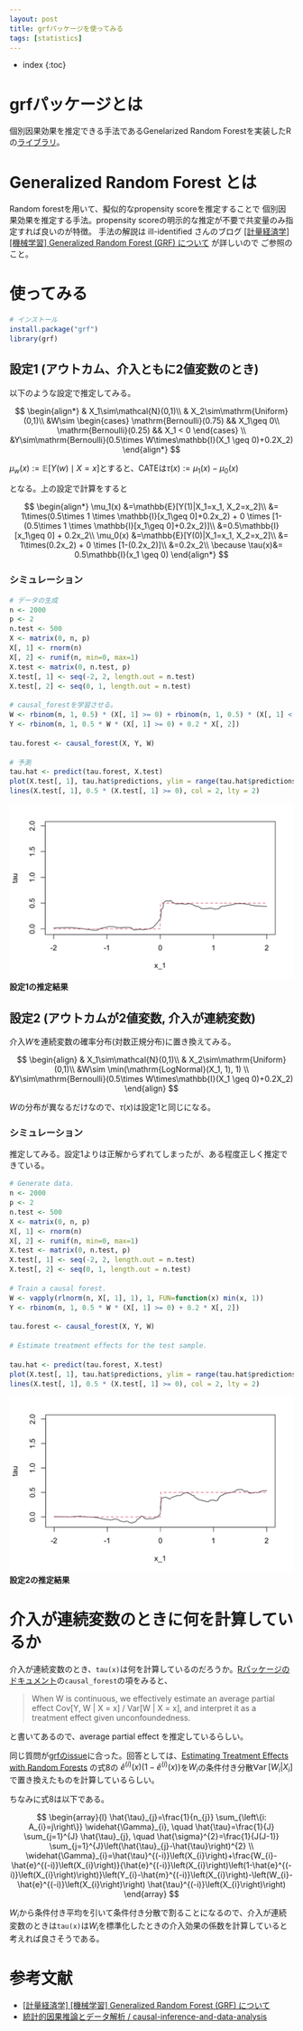 ```yaml
---
layout: post
title: grfパッケージを使ってみる
tags: [statistics]
---
```


* index
{:toc}

# grfパッケージとは

個別因果効果を推定できる手法であるGenelarized Random Forestを実装したRの[ライブラリ](https://grf-labs.github.io/grf)。

# Generalized Random Forest とは

Random forestを用いて、擬似的なpropensity scoreを推定することで 個別因果効果を推定する手法。propensity scoreの明示的な推定が不要で共変量のみ指定すれば良いのが特徴。
手法の解説は ill-identified さんのブログ [[計量経済学] [機械学習] Generalized Random Forest (GRF) について](https://ill-identified.hatenablog.com/entry/2018/08/02/004625) が詳しいので ご参照のこと。

# 使ってみる


```r
# インストール
install.package("grf")
library(grf)
```

## 設定1 (アウトカム、介入ともに2値変数のとき)

以下のような設定で推定してみる。

$$
\begin{align*}
& X_1\sim\mathcal{N}(0,1)\\
& X_2\sim\mathrm{Uniform}(0,1)\\
&W\sim \begin{cases}
\mathrm{Bernoulli}(0.75) && X_1\geq 0\\
\mathrm{Bernoulli}(0.25) && X_1 < 0
\end{cases}
\\
&Y\sim\mathrm{Bernoulli}(0.5\times W\times\mathbb{I}(X_1 \geq 0)+0.2X_2)
\end{align*}
$$


$\mu_{w}(x):=\mathbb{E}[Y(w)\mid X=x]$とすると、CATEは$\tau(x):=\mu_{1}(x)-\mu_0(x)$

となる。上の設定で計算をすると

$$
\begin{align*}
\mu_1(x)
&=\mathbb{E}[Y(1)|X_1=x_1, X_2=x_2]\\
&= 1\times(0.5\times 1 \times \mathbb{I}[x_1\geq 0]+0.2x_2) + 0 \times [1-(0.5\times 1 \times \mathbb{I}[x_1\geq 0]+0.2x_2)]\\
&=0.5\mathbb{I}[x_1\geq 0] + 0.2x_2\\
\mu_0(x)
&=\mathbb{E}[Y(0)|X_1=x_1, X_2=x_2]\\
&= 1\times(0.2x_2) + 0 \times [1-(0.2x_2)]\\
&=0.2x_2\\
\because \tau(x)&= 0.5\mathbb{I}(x_1 \geq 0)
\end{align*}
$$

### シミュレーション

```r
# データの生成
n <- 2000
p <- 2
n.test <- 500
X <- matrix(0, n, p)
X[, 1] <- rnorm(n)
X[, 2] <- runif(n, min=0, max=1)
X.test <- matrix(0, n.test, p)
X.test[, 1] <- seq(-2, 2, length.out = n.test)
X.test[, 2] <- seq(0, 1, length.out = n.test)

# causal_forestを学習させる。
W <- rbinom(n, 1, 0.5) * (X[, 1] >= 0) + rbinom(n, 1, 0.5) * (X[, 1] < 0) 
Y <- rbinom(n, 1, 0.5 * W * (X[, 1] >= 0) + 0.2 * X[, 2])

tau.forest <- causal_forest(X, Y, W)

# 予測
tau.hat <- predict(tau.forest, X.test)
plot(X.test[, 1], tau.hat$predictions, ylim = range(tau.hat$predictions, 0, 2), xlab = "x_1", ylab = "tau", type = "l")
lines(X.test[, 1], 0.5 * (X.test[, 1] >= 0), col = 2, lty = 2)
```


![setting_1](/images/grf_setting_1.png)
**設定1の推定結果**



## 設定2 (アウトカムが2値変数, 介入が連続変数)

介入$W$を連続変数の確率分布(対数正規分布)に置き換えてみる。

$$
\begin{align}
& X_1\sim\mathcal{N}(0,1)\\
& X_2\sim\mathrm{Uniform}(0,1)\\
&W\sim \min(\mathrm{LogNormal}(X_1, 1), 1)
\\
&Y\sim\mathrm{Bernoulli}(0.5\times W\times\mathbb{I}(X_1 \geq 0)+0.2X_2)
\end{align}
$$

$W$の分布が異なるだけなので、$\tau(x)$は設定1と同じになる。

### シミュレーション

推定してみる。設定1よりは正解からずれてしまったが、ある程度正しく推定できている。

```r
# Generate data.
n <- 2000
p <- 2
n.test <- 500
X <- matrix(0, n, p)
X[, 1] <- rnorm(n)
X[, 2] <- runif(n, min=0, max=1)
X.test <- matrix(0, n.test, p)
X.test[, 1] <- seq(-2, 2, length.out = n.test)
X.test[, 2] <- seq(0, 1, length.out = n.test)

# Train a causal forest.
W <- vapply(rlnorm(n, X[, 1], 1), 1, FUN=function(x) min(x, 1))
Y <- rbinom(n, 1, 0.5 * W * (X[, 1] >= 0) + 0.2 * X[, 2])

tau.forest <- causal_forest(X, Y, W)

# Estimate treatment effects for the test sample.

tau.hat <- predict(tau.forest, X.test)
plot(X.test[, 1], tau.hat$predictions, ylim = range(tau.hat$predictions, 0, 2), xlab = "x_1", ylab = "tau", type = "l")
lines(X.test[, 1], 0.5 * (X.test[, 1] >= 0), col = 2, lty = 2)
```

![setting_2](/images/grf_setting_2.png)
**設定2の推定結果**

# 介入が連続変数のときに何を計算しているか

介入が連続変数のとき、`tau(x)`は何を計算しているのだろうか。[Rパッケージのドキュメント](https://cran.r-project.org/web/packages/grf/grf.pdf)の`causal_forest`の項をみると、


> When W is continuous, we effectively estimate an average partial effect 
> Cov[Y, W | X = x] / Var[W | X = x], and interpret it as a treatment effect given unconfoundedness.

と書いてあるので、average partial effect を推定しているらしい。

同じ質問が[grfのissue](https://github.com/grf-labs/grf/issues/409)に合った。回答としては、[Estimating Treatment Effects with Random Forests](https://arxiv.org/pdf/1902.07409.pdf) の式8の
$\hat{e}^{(i)}(x)(1-\hat{e}^{(i)}(x))$を$W_i$の条件付き分散$\mathop{\mathsf{Var}}[W_i|X_i]$で置き換えたものを計算しているらしい。

ちなみに式8は以下である。

$$
\begin{array}{l}
\hat{\tau}_{j}=\frac{1}{n_{j}} \sum_{\left\{i: A_{i}=j\right\}} \widehat{\Gamma}_{i}, \quad \hat{\tau}=\frac{1}{J} \sum_{j=1}^{J} \hat{\tau}_{j}, \quad \hat{\sigma}^{2}=\frac{1}{J(J-1)} \sum_{j=1}^{J}\left(\hat{\tau}_{j}-\hat{\tau}\right)^{2} \\
\widehat{\Gamma}_{i}=\hat{\tau}^{(-i)}\left(X_{i}\right)+\frac{W_{i}-\hat{e}^{(-i)}\left(X_{i}\right)}{\hat{e}^{(-i)}\left(X_{i}\right)\left(1-\hat{e}^{(-i)}\left(X_{i}\right)\right)}\left(Y_{i}-\hat{m}^{(-i)}\left(X_{i}\right)-\left(W_{i}-\hat{e}^{(-i)}\left(X_{i}\right)\right) \hat{\tau}^{(-i)}\left(X_{i}\right)\right)
\end{array}
$$

$W_i$から条件付き平均を引いて条件付き分散で割ることになるので、介入が連続変数のときは`tau(x)`は$W_i$を標準化したときの介入効果の係数を計算していると考えれば良さそうである。


# 参考文献

- [[計量経済学] [機械学習] Generalized Random Forest (GRF) について](https://ill-identified.hatenablog.com/entry/2018/08/02/004625)
- [統計的因果推論とデータ解析 / causal-inference-and-data-analysis](https://speakerdeck.com/tomoshige_n/causal-inference-and-data-analysis)



